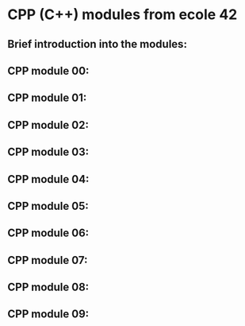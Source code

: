 # CPP (C++) modules from ecole 42 

## Brief introduction into the modules:

## CPP module 00:
## CPP module 01:
## CPP module 02:
## CPP module 03:
## CPP module 04:
## CPP module 05:
## CPP module 06:
## CPP module 07:
## CPP module 08:
## CPP module 09:


